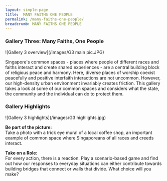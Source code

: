 ```yaml
---
layout: simple-page
title:  MANY FAITHS ONE PEOPLE
permalink: /many-faiths-one-people/
breadcrumb: MANY FAITHS ONE PEOPLE
---
```


### **Gallery Three: Many Faiths, One People**
![Gallery 3 overview](/images/G3 main pic.JPG)

Singapore's common spaces - places where people of different races and faiths interact and create shared experiences - are a central building block of religious peace and harmony. Here, diverse places of worship coexist peacefully and positive interfaith interactions are not uncommon. However, our high-density urban environment invariably creates friction. This gallery takes a look at some of our common spaces and considers what the state, the community and the individual can do to protect them.

### **Gallery Highlights**
![Gallery 3 highlights](/images/G3 highlights.jpg)

**Be part of the picture:** <br/>
Take a photo with a trick eye mural of a local coffee shop, an important example of common space where Singaporeans of all races and creeds interact.

**Take on a Role:** <br/>
For every action, there is a reaction. Play a scenario-based game and find out how our responses to everyday situations can either contribute towards building bridges that connect or walls that divide. What choice will you make?

